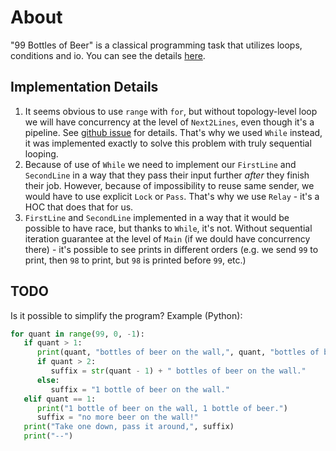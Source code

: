# About

"99 Bottles of Beer" is a classical programming task that utilizes loops, conditions and io. You can see the details [here](https://www.99-bottles-of-beer.net).

## Implementation Details

1. It seems obvious to use `range` with `for`, but without topology-level loop we will have concurrency at the level of `Next2Lines`, even though it's a pipeline. See [github issue](https://github.com/nevalang/neva/issues/754) for details. That's why we used `While` instead, it was implemented exactly to solve this problem with truly sequential looping.
2. Because of use of `While` we need to implement our `FirstLine` and `SecondLine` in a way that they pass their input further _after_ they finish their job. However, because of impossibility to reuse same sender, we would have to use explicit `Lock` or `Pass`. That's why we use `Relay` - it's a HOC that does that for us.
3. `FirstLine` and `SecondLine` implemented in a way that it would be possible to have race, but thanks to `While`, it's not. Without sequential iteration guarantee at the level of `Main` (if we dould have concurrency there) - it's possible to see prints in different orders (e.g. we send `99` to print, then `98` to print, but `98` is printed before `99`, etc.)

## TODO

Is it possible to simplify the program? Example (Python):

```python
for quant in range(99, 0, -1):
   if quant > 1:
      print(quant, "bottles of beer on the wall,", quant, "bottles of beer.")
      if quant > 2:
         suffix = str(quant - 1) + " bottles of beer on the wall."
      else:
         suffix = "1 bottle of beer on the wall."
   elif quant == 1:
      print("1 bottle of beer on the wall, 1 bottle of beer.")
      suffix = "no more beer on the wall!"
   print("Take one down, pass it around,", suffix)
   print("--")
```
